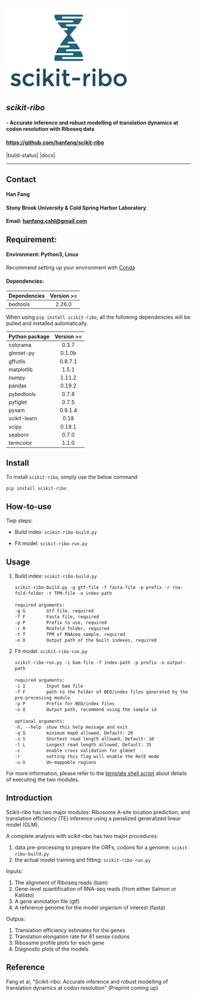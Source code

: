 ![logo](docs/images/logo.png)

## *scikit-ribo*

#### - Accurate inference and robust modelling of translation dynamics at codon resolution with Riboseq data
#### https://github.com/hanfang/scikit-ribo

|build-status| |docs|

--------

## Contact

#### Han Fang
#### Stony Brook University & Cold Spring Harbor Laboratory
#### Email: hanfang.cshl@gmail.com

## Requirement: 
#### Environment: Python3, Linux

Recommend setting up your environment with [Conda](https://conda.io/docs/intro.html)

#### Dependencies:

| Dependencies | Version >= |
| ------------- |:-------------:|
| bedtools | 2.26.0 |

When using `pip install scikit-ribo`, all the following dependencies will be pulled and installed automatically.

| Python package| Version >= |
| ------------- |:-------------:|
| colorama | 0.3.7 |
| glmnet-py | 0.1.0b |
| gffutils | 0.8.7.1 |
| matplotlib | 1.5.1 |
| numpy | 1.11.2 |
| pandas | 0.19.2 |
| pybedtools | 0.7.8 | 
| pyfiglet | 0.7.5 | 
| pysam | 0.9.1.4 |
| scikit-learn | 0.18 |
| scipy | 0.18.1 |
| seaborn | 0.7.0 |
| termcolor | 1.1.0 |

## Install

To install `scikit-ribo`, simply use the below command
    
    pip install scikit-ribo
    
## How-to-use

Twp steps:

- Build index: `scikit-ribo-build.py`

- Fit model:   `scikit-ribo-run.py`

## Usage

1. Build index: `scikit-ribo-build.py`


    ```
    scikit-ribo-build.py -g gtf-file -f fasta-file -p prefix -r rna-fold-folder -t TPM-file -o index-path

    required arguments:
    -g G        Gtf file, required
    -f F        Fasta file, required
    -p P        Prefix to use, required
    -r R        Rnafold folder, required
    -t T        TPM of RNAseq sample, required
    -o O        Output path of the built indexes, required
    ```


2. Fit model:  `scikit-ribo-run.py`

    ```
    scikit-ribo-run.py -i bam-file -f index-path -p prefix -o output-path

    required arguments:
    -i I        Input bam file
    -f F        path to the Folder of BED/index files generated by the pre-processing module
    -p P        Prefix for BED/index files
    -o O        Output path, recommend using the sample id

    optional arguments:    
    -h, --help  show this help message and exit
    -q Q        minimum mapQ allowed, Default: 20
    -s S        Shortest read length allowed, Default: 10
    -l L        Longest read length allowed, Default: 35
    -c          enable cross validation for glmnet
    -r          setting this flag will enable the RelE mode
    -u U        Un-mappable regions
    ```
For more information, please refer to the [template shell script](https://github.com/hanfang/scikit-ribo/blob/master/test/run_scikit_ribo.sh) about details of executing the two modules.

## Introduction

Scikit-ribo has two major modules: Ribosome A-site location prediction, and translation efficiency (TE) inference using a penalized generalized linear model (GLM). 

A complete analysis with scikit-ribo has two major procedures: 
1) data pre-processing to prepare the ORFs, codons for a genome: `scikit-ribo-build.py`
2) the actual model training and fitting: `scikit-ribo-run.py`

Inputs:
1) The alignment of Riboseq reads (bam)
2) Gene-level quantification of RNA-seq reads (from either Salmon or Kallisto)
3) A gene annotation file (gtf)
4) A reference genome for the model organism of interest (fasta)

Outpus:
1) Translation efficiency estimates for the genes
2) Translation elongation rate for 61 sense codons
3) Ribosome profile plots for each gene
4) Diagnostic plots of the models

## Reference

Fang et al, "Scikit-ribo: Accurate inference and robust modelling of translation dynamics at codon resolution" (Preprint coming up)
